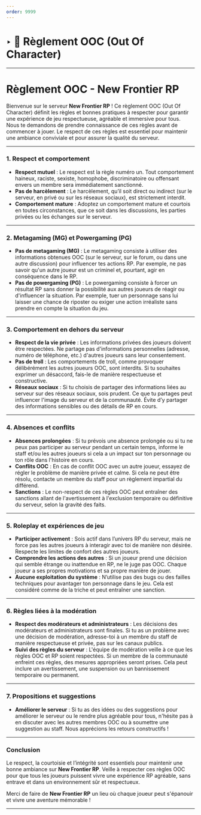 ```yaml
---
order: 9999
---
```


#  ‣ 🔏 Règlement OOC (Out Of Character)

---

# Règlement OOC - **New Frontier RP**

Bienvenue sur le serveur **New Frontier RP** ! Ce règlement OOC (Out Of Character) définit les règles et bonnes pratiques à respecter pour garantir une expérience de jeu respectueuse, agréable et immersive pour tous. Nous te demandons de prendre connaissance de ces règles avant de commencer à jouer. Le respect de ces règles est essentiel pour maintenir une ambiance conviviale et pour assurer la qualité du serveur.

---

### 1. **Respect et comportement**
- **Respect mutuel** : Le respect est la règle numéro un. Tout comportement haineux, raciste, sexiste, homophobe, discriminatoire ou offensant envers un membre sera immédiatement sanctionné.
- **Pas de harcèlement** : Le harcèlement, qu’il soit direct ou indirect (sur le serveur, en privé ou sur les réseaux sociaux), est strictement interdit.
- **Comportement mature** : Adoptez un comportement mature et courtois en toutes circonstances, que ce soit dans les discussions, les parties privées ou les échanges sur le serveur.

---

### 2. **Metagaming (MG) et Powergaming (PG)**
- **Pas de metagaming (MG)** : Le metagaming consiste à utiliser des informations obtenues OOC (sur le serveur, sur le forum, ou dans une autre discussion) pour influencer tes actions RP. Par exemple, ne pas savoir qu'un autre joueur est un criminel et, pourtant, agir en conséquence dans le RP.
- **Pas de powergaming (PG)** : Le powergaming consiste à forcer un résultat RP sans donner la possibilité aux autres joueurs de réagir ou d'influencer la situation. Par exemple, tuer un personnage sans lui laisser une chance de riposter ou exiger une action irréaliste sans prendre en compte la situation du jeu.

---

### 3. **Comportement en dehors du serveur**
- **Respect de la vie privée** : Les informations privées des joueurs doivent être respectées. Ne partage pas d'informations personnelles (adresse, numéro de téléphone, etc.) d'autres joueurs sans leur consentement.
- **Pas de troll** : Les comportements de troll, comme provoquer délibérément les autres joueurs OOC, sont interdits. Si tu souhaites exprimer un désaccord, fais-le de manière respectueuse et constructive.
- **Réseaux sociaux** : Si tu choisis de partager des informations liées au serveur sur des réseaux sociaux, sois prudent. Ce que tu partages peut influencer l'image du serveur et de la communauté. Évite d’y partager des informations sensibles ou des détails de RP en cours.

---

### 4. **Absences et conflits**
- **Absences prolongées** : Si tu prévois une absence prolongée ou si tu ne peux pas participer au serveur pendant un certain temps, informe le staff et/ou les autres joueurs si cela a un impact sur ton personnage ou ton rôle dans l'histoire en cours.
- **Conflits OOC** : En cas de conflit OOC avec un autre joueur, essayez de régler le problème de manière privée et calme. Si cela ne peut être résolu, contacte un membre du staff pour un règlement impartial du différend.
- **Sanctions** : Le non-respect de ces règles OOC peut entraîner des sanctions allant de l'avertissement à l'exclusion temporaire ou définitive du serveur, selon la gravité des faits.

---

### 5. **Roleplay et expériences de jeu**
- **Participer activement** : Sois actif dans l’univers RP du serveur, mais ne force pas les autres joueurs à interagir avec toi de manière non désirée. Respecte les limites de confort des autres joueurs.
- **Comprendre les actions des autres** : Si un joueur prend une décision qui semble étrange ou inattendue en RP, ne le juge pas OOC. Chaque joueur a ses propres motivations et sa propre manière de jouer.
- **Aucune exploitation du système** : N’utilise pas des bugs ou des failles techniques pour avantager ton personnage dans le jeu. Cela est considéré comme de la triche et peut entraîner une sanction.

---

### 6. **Règles liées à la modération**
- **Respect des modérateurs et administrateurs** : Les décisions des modérateurs et administrateurs sont finales. Si tu as un problème avec une décision de modération, adresse-toi à un membre du staff de manière respectueuse et privée, pas sur les canaux publics.
- **Suivi des règles du serveur** : L'équipe de modération veille à ce que les règles OOC et RP soient respectées. Si un membre de la communauté enfreint ces règles, des mesures appropriées seront prises. Cela peut inclure un avertissement, une suspension ou un bannissement temporaire ou permanent.

---

### 7. **Propositions et suggestions**
- **Améliorer le serveur** : Si tu as des idées ou des suggestions pour améliorer le serveur ou le rendre plus agréable pour tous, n'hésite pas à en discuter avec les autres membres OOC ou à soumettre une suggestion au staff. Nous apprécions les retours constructifs !

---

### Conclusion
Le respect, la courtoisie et l’intégrité sont essentiels pour maintenir une bonne ambiance sur **New Frontier RP**. Veille à respecter ces règles OOC pour que tous les joueurs puissent vivre une expérience RP agréable, sans entrave et dans un environnement sûr et respectueux.

Merci de faire de **New Frontier RP** un lieu où chaque joueur peut s'épanouir et vivre une aventure mémorable !

---


